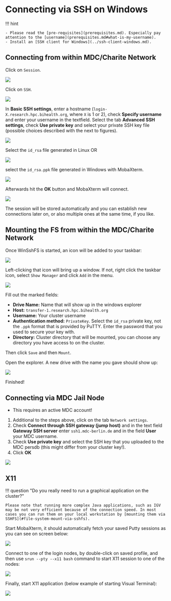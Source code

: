# Connecting via SSH on Windows

!!! hint

    - Please read the [pre-requisites](prerequisites.md). Especially pay attention to the [username](prerequisites.md#what-is-my-username).
    - Install an [SSH client for Windows](../ssh-client-windows.md).

## Connecting from within MDC/Charite Network

Click on `Session`.

![](figures/mobaxterm_connect1.png)

Click on `SSH`.

![](figures/mobaxterm_connect2.png)

In **Basic SSH settings**, enter a hostname (`login-X.research.hpc.bihealth.org`, where `X` is 1 or 2), check **Specify username** and enter your username in the textfield.
Select the tab **Advanced SSH settings**, check **Use private key** and select your private SSH key file (possible choices described with the next to figures).

![](figures/mobaxterm_connect3.png)

Select the `id_rsa` file generated in Linux OR

![](figures/mobaxterm_connect3a.png)

select the `id_rsa.ppk` file generated in Windows with MobaXterm.

![](figures/mobaxterm_connect3b.png)

Afterwards hit the **OK** button and MobaXterm will connect.

![](figures/mobaxterm_connect4.png)

The session will be stored automatically and you can establish new connections later on, or also multiple ones at the same time, if you like.

## Mounting the FS from within the MDC/Charite Network

Once WinSshFS is started, an icon will be added to your taskbar:

![](figures/winsshfs1.png)

Left-clicking that icon will bring up a window.
If not, right click the taskbar icon, select `Show Manager` and click `Add` in the menu.

![](figures/winsshfs2.png)

Fill out the marked fields:

- **Drive Name:**
Name that will show up in the windows explorer
- **Host:**
`transfer-1.research.hpc.bihealth.org`
- **Username:**
Your cluster username
- **Authentication method:**
`PrivateKey`. Select the `id_rsa` private key, not the `.ppk` format that is provided by PuTTY.
Enter the password that you used to secure your key with.
- **Directory:**
Cluster directory that will be mounted, you can choose any directory you have access to on the cluster.

Then click `Save` and then `Mount`.

Open the explorer. A new drive with the name you gave should show up:

![](/figures/winsshfs3.png)

Finished!


## Connecting via MDC Jail Node

* This requires an active MDC account!

1. Additional to the steps above, click on the tab `Network settings`.
2. Check **Connect through SSH gateway (jump host)** and in the text field **Gateway SSH server** enter `ssh1.mdc-berlin.de` and in the field **User** your MDC username.
3. Check **Use private key** and select the SSH key that you uploaded to the MDC persdb (this might differ from your cluster key!).
4. Click **OK**

![](figures/mobaxterm_connect5.png)

## X11

!!! question "Do you really need to run a graphical application on the cluster?"

    Please note that running more complex Java applications, such as IGV may be not very efficient because of the connection speed. In most cases you can run them on your local workstation by [mounting them via SSHFS](#file-system-mount-via-sshfs).

Start MobaXterm, it should automatically fetch your saved Putty sessions as you can see on screen below:

![](figures/mobaxterm_main.png)

Connect to one of the login nodes, by double-click on saved profile, and then use `srun --pty --x11 bash` command to start X11 session to one of the nodes:

![](figures/mobaxterm_login.png)

Finally, start X11 application (below example of starting Visual Terminal):

![](figures/mobaxterm_xterm.png)
